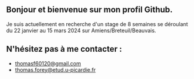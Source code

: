## Bonjour et bienvenue sur mon profil Github.

Je suis actuellement en recherche d'un stage de 8 semaines se déroulant du 22 janvier au 15 mars 2024 sur Amiens/Breteuil/Beauvais.

## N'hésitez pas à me contacter :
- thomasf60120@gmail.com
- thomas.forey@etud.u-picardie.fr
